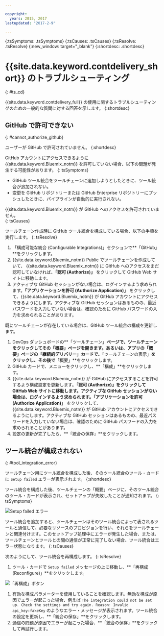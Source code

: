 ```yaml
---

copyright:
  years: 2015, 2017
lastupdated: "2017-2-9"

---
```

<!-- Common attributes used in the template are defined as follows: -->
{:tsSymptoms: .tsSymptoms}
{:tsCauses: .tsCauses}
{:tsResolve: .tsResolve}
{:new_window: target="_blank"}
{:shortdesc: .shortdesc}

# {{site.data.keyword.contdelivery_short}} のトラブルシューティング
{: #ts_cd}

{{site.data.keyword.contdelivery_full}} の使用に関するトラブルシューティングのための一般的な質問に対する回答を示します。
{:shortdesc}


## GitHub で許可できない
{: #cannot_authorize_github}

ユーザーが GitHub で許可されていません。
{:shortdesc}

GitHub アカウントにアクセスできるように {{site.data.keyword.Bluemix_notm}} を許可していない場合、以下の問題が発生する可能性があります。
{: tsSymptoms}

 * GitHub ツール統合をツールチェーンに追加しようとしたときに、ツール統合が追加されない。
 * 変更を GitHub リポジトリーまたは GitHub Enterprise リポジトリーにプッシュしたときに、パイプラインが自動的に実行されない。

{{site.data.keyword.Bluemix_notm}} が GitHub へのアクセスを許可されていません。  
{: tsCauses}
 
ツールチェーン作成時に GitHub ツール統合を構成している場合、以下の手順を実行します。
{: tsResolve}
 
  1. 「構成可能な統合 (Configurable Integrations)」セクションで**「GitHub」**をクリックします。 
  1. {{site.data.keyword.Bluemix_notm}} Public でツールチェーンを作成していて、 {{site.data.keyword.Bluemix_notm}} に GitHub へのアクセスをまだ認可していなければ、**「認可 (Authorize)」** をクリックして GitHub Web サイトに移動します。 
  1. アクティブな GitHub セッションがない場合は、ログインするよう求められます。**「アプリケーションを許可 (Authorize Application)」** をクリックして、{{site.data.keyword.Bluemix_notm}} が GitHub アカウントにアクセスできるようにします。アクティブな GitHub セッションはあるものの、最近パスワードを入力していない場合は、確認のために GitHub パスワードの入力を求められることがあります。
  
既にツールチェーンが存在している場合は、GitHub ツール統合の構成を更新します。

 1. DevOps ダッシュボードの**「ツールチェーン」**ページで、ツールチェーンをクリックしてその「概要」ページを開きます。あるいは、アプリの「概要」ページの「継続的デリバリー」カードで、**「ツールチェーンの表示」**をクリックし、その後で**「概要」**をクリックします。
 1. GitHub カードで、メニューをクリックし、**「構成」**をクリックします。
 1. {{site.data.keyword.Bluemix_notm}} が GitHub にアクセスすることを許可するよう構成設定を更新します。**「認可 (Authorize)」**をクリックして GitHub Web サイトに移動します。アクティブな GitHub セッションがない場合は、ログインするよう求められます。**「アプリケーションを許可 (Authorize Application)」** をクリックして、{{site.data.keyword.Bluemix_notm}} が GitHub アカウントにアクセスできるようにします。アクティブな GitHub セッションはあるものの、最近パスワードを入力していない場合は、確認のために GitHub パスワードの入力を求められることがあります。
 1. 設定の更新が完了したら、**「統合の保存」**をクリックします。


## ツール統合が構成されない
{: #tool_integration_error}

ツールチェーン用にツール統合を構成した後、そのツール統合のツール・カードに `Setup failed` エラーが表示されます。
{:shortdesc}

ツール統合を構成した後、ツールチェーンの「概要」ページに、そのツール統合のツール・カードが表示され、セットアップが失敗したことが通知されます。
{: tsSymptoms}

 ![Setup failed エラー](images/tool_setup_failed.png)
 
ツール統合を追加すると、ツールチェーンはそのツール統合によって表されるツールと通信して、必要なリソースのプロビジョンを行い、それらをツールチェーンと関連付けます。このセットアップ処理中にエラーが発生した場合、または、ツールチェーンとツールとの間の通信が正常に完了しない場合、ツール統合はエラー状態になります。
{: tsCauses}

次のようにして、ツール統合を再構成します。
{: tsResolve}

1. ツール・カードで `Setup failed` メッセージの上に移動し、**「再構成 (Reconfigure)」**をクリックします。

 ![「再構成」ボタン](images/tool_reconfigure.png)
 
1. 有効な構成パラメーターを使用していることを確認します。無効な構成が原因でエラーが起こった場合、例えば `The integration could not be set up. Check the settings and try again. Reason: Invalid api_key:fakeKey` のようなエラー・メッセージが表示されます。ツール統合の設定を更新し、**「統合の保存」**をクリックします。
1. 通信の問題が原因でエラーが起こった場合、**「統合の保存」**をクリックして再試行します。
